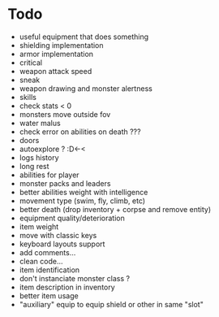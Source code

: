 # Todo
 - useful equipment that does something
 - shielding implementation
 - armor implementation
 - critical
 - weapon attack speed
 - sneak
 - weapon drawing and monster alertness
 - skills
 - check stats < 0
 - monsters move outside fov
 - water malus
 - check error on abilities on death ???
 - doors
 - autoexplore ? :D<-<
 - logs history
 - long rest
 - abilities for player
 - monster packs and leaders
 - better abilities weight with intelligence
 - movement type (swim, fly, climb, etc)
 - better death (drop inventory + corpse and remove entity)
 - equipment quality/deterioration
 - item weight
 - move with classic keys
 - keyboard layouts support
 - add comments...
 - clean code...
 - item identification
 - don't instanciate monster class ?
 - item description in inventory
 - better item usage
 - "auxiliary" equip to equip shield or other in same "slot"